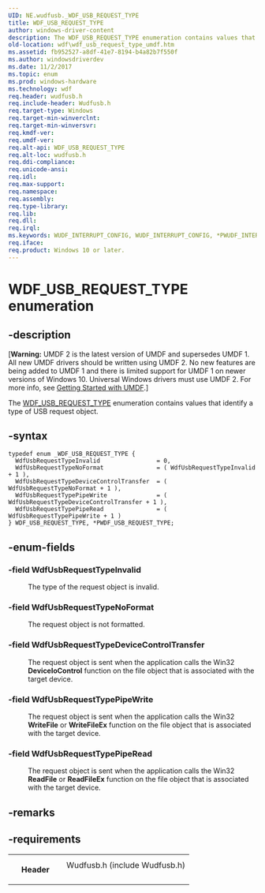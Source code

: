 ```yaml
---
UID: NE.wudfusb._WDF_USB_REQUEST_TYPE
title: WDF_USB_REQUEST_TYPE
author: windows-driver-content
description: The WDF_USB_REQUEST_TYPE enumeration contains values that identify a type of USB request object.
old-location: wdf\wdf_usb_request_type_umdf.htm
ms.assetid: fb952527-a8df-41e7-8194-b4a82b7f550f
ms.author: windowsdriverdev
ms.date: 11/2/2017
ms.topic: enum
ms.prod: windows-hardware
ms.technology: wdf
req.header: wudfusb.h
req.include-header: Wudfusb.h
req.target-type: Windows
req.target-min-winverclnt: 
req.target-min-winversvr: 
req.kmdf-ver: 
req.umdf-ver: 
req.alt-api: WDF_USB_REQUEST_TYPE
req.alt-loc: wudfusb.h
req.ddi-compliance: 
req.unicode-ansi: 
req.idl: 
req.max-support: 
req.namespace: 
req.assembly: 
req.type-library: 
req.lib: 
req.dll: 
req.irql: 
ms.keywords: WUDF_INTERRUPT_CONFIG, WUDF_INTERRUPT_CONFIG, *PWUDF_INTERRUPT_CONFIG
req.iface: 
req.product: Windows 10 or later.
---
```


# WDF_USB_REQUEST_TYPE enumeration



## -description
<p class="CCE_Message">[<b>Warning:</b> UMDF 2 is the latest version of UMDF and supersedes UMDF 1.  All new UMDF drivers should be written using UMDF 2.  No new features are being added to UMDF 1 and there is limited support for UMDF 1 on newer versions of Windows 10.  Universal Windows drivers must use UMDF 2.  For more info, see <a href="https://docs.microsoft.com/en-us/windows-hardware/drivers/wdf/getting-started-with-umdf-version-2">Getting Started with UMDF</a>.]</p>
<p>
      The <a href="https://msdn.microsoft.com/library/windows/hardware/ff553055">WDF_USB_REQUEST_TYPE</a> enumeration contains values that identify a type of USB request object.</p>


## -syntax

````
typedef enum _WDF_USB_REQUEST_TYPE { 
  WdfUsbRequestTypeInvalid                = 0,
  WdfUsbRequestTypeNoFormat               = ( WdfUsbRequestTypeInvalid + 1 ),
  WdfUsbRequestTypeDeviceControlTransfer  = ( WdfUsbRequestTypeNoFormat + 1 ),
  WdfUsbRequestTypePipeWrite              = ( WdfUsbRequestTypeDeviceControlTransfer + 1 ),
  WdfUsbRequestTypePipeRead               = ( WdfUsbRequestTypePipeWrite + 1 )
} WDF_USB_REQUEST_TYPE, *PWDF_USB_REQUEST_TYPE;
````


## -enum-fields
<dl>

### -field <a id="WdfUsbRequestTypeInvalid"></a><a id="wdfusbrequesttypeinvalid"></a><a id="WDFUSBREQUESTTYPEINVALID"></a><b>WdfUsbRequestTypeInvalid</b>

<dd>
<p>The type of the request object is invalid. </p>
</dd>

### -field <a id="WdfUsbRequestTypeNoFormat"></a><a id="wdfusbrequesttypenoformat"></a><a id="WDFUSBREQUESTTYPENOFORMAT"></a><b>WdfUsbRequestTypeNoFormat</b>

<dd>
<p>The request object is not formatted.</p>
</dd>

### -field <a id="WdfUsbRequestTypeDeviceControlTransfer"></a><a id="wdfusbrequesttypedevicecontroltransfer"></a><a id="WDFUSBREQUESTTYPEDEVICECONTROLTRANSFER"></a><b>WdfUsbRequestTypeDeviceControlTransfer</b>

<dd>
<p>The request object is sent when the application calls the Win32 <b>DeviceIoControl</b> function on the file object that is associated with the target device. </p>
</dd>

### -field <a id="WdfUsbRequestTypePipeWrite"></a><a id="wdfusbrequesttypepipewrite"></a><a id="WDFUSBREQUESTTYPEPIPEWRITE"></a><b>WdfUsbRequestTypePipeWrite</b>

<dd>
<p>The request object is sent when the application calls the Win32 <b>WriteFile</b> or <b>WriteFileEx</b> function on the file object that is associated with the target device. </p>
</dd>

### -field <a id="WdfUsbRequestTypePipeRead"></a><a id="wdfusbrequesttypepiperead"></a><a id="WDFUSBREQUESTTYPEPIPEREAD"></a><b>WdfUsbRequestTypePipeRead</b>

<dd>
<p>The request object is sent when the application calls the Win32 <b>ReadFile</b> or <b>ReadFileEx</b> function on the file object that is associated with the target device. </p>
</dd>
</dl>

## -remarks


## -requirements
<table>
<tr>
<th width="30%">
<p>Header</p>
</th>
<td width="70%">
<dl>
<dt>Wudfusb.h (include Wudfusb.h)</dt>
</dl>
</td>
</tr>
</table>
